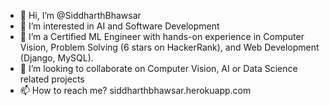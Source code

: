 - 👋 Hi, I’m @SiddharthBhawsar
- 👀 I’m interested in AI and Software Development
- 🌱 I’m a Certified ML Engineer with hands-on experience in Computer Vision, Problem Solving (6 stars on HackerRank), and Web Development (Django, MySQL).
- 💞️ I’m looking to collaborate on Computer Vision, AI or Data Science related projects
- 📫 How to reach me? siddharthbhawsar.herokuapp.com

<!---
SiddharthBhawsar/SiddharthBhawsar is a ✨ special ✨ repository because its `README.md` (this file) appears on your GitHub profile.
You can click the Preview link to take a look at your changes.
--->
